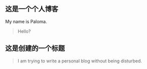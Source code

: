 ## 这是一个个人博客
My name is Paloma.
>Hello?
## 这是创建的一个标题
>I am trying to write a personal blog without being disturbed. 
